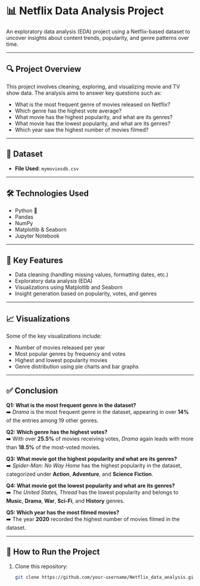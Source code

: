 # 📊 Netflix Data Analysis Project

An exploratory data analysis (EDA) project using a Netflix-based dataset to uncover insights about content trends, popularity, and genre patterns over time.

---

## 🔍 Project Overview

This project involves cleaning, exploring, and visualizing movie and TV show data. The analysis aims to answer key questions such as:

- What is the most frequent genre of movies released on Netflix?
- Which genre has the highest vote average?
- What movie has the highest popularity, and what are its genres?
- What movie has the lowest popularity, and what are its genres?
- Which year saw the highest number of movies filmed?

---

## 📁 Dataset

- **File Used**: `mymoviesdb.csv`

---

## 🛠️ Technologies Used

- Python 🐍
- Pandas
- NumPy
- Matplotlib & Seaborn
- Jupyter Notebook

---

## 📌 Key Features

- Data cleaning (handling missing values, formatting dates, etc.)
- Exploratory data analysis (EDA)
- Visualizations using Matplotlib and Seaborn
- Insight generation based on popularity, votes, and genres

---

## 📈 Visualizations

Some of the key visualizations include:

- Number of movies released per year
- Most popular genres by frequency and votes
- Highest and lowest popularity movies
- Genre distribution using pie charts and bar graphs

---

## ✅ Conclusion

**Q1: What is the most frequent genre in the dataset?**  
➡️ *Drama* is the most frequent genre in the dataset, appearing in over **14%** of the entries among 19 other genres.

**Q2: Which genre has the highest votes?**  
➡️ With over **25.5%** of movies receiving votes, *Drama* again leads with more than **18.5%** of the most-voted movies.

**Q3: What movie got the highest popularity and what are its genres?**  
➡️ *Spider-Man: No Way Home* has the highest popularity in the dataset, categorized under **Action**, **Adventure**, and **Science Fiction**.

**Q4: What movie got the lowest popularity and what are its genres?**  
➡️ *The United States, Thread* has the lowest popularity and belongs to **Music**, **Drama**, **War**, **Sci-Fi**, and **History** genres.

**Q5: Which year has the most filmed movies?**  
➡️ The year **2020** recorded the highest number of movies filmed in the dataset.

---

## 🧪 How to Run the Project

1. Clone this repository:
   ```bash
   git clone https://github.com/your-username/Netflix_data_analysis.git
